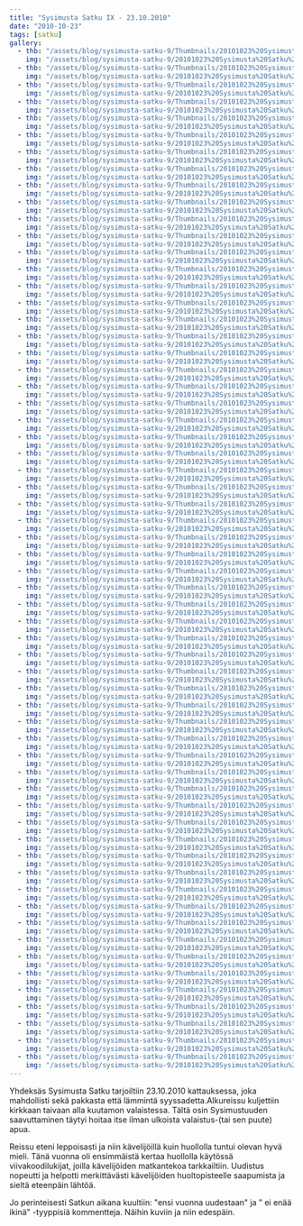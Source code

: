 ```yaml
---
title: "Sysimusta Satku IX - 23.10.2010"
date: "2010-10-23"
tags: [satku]
gallery:
  - thb: "/assets/blog/sysimusta-satku-9/Thumbnails/20101023%20Sysimusta%20Satku%20005.jpg"
    img: "/assets/blog/sysimusta-satku-9/20101023%20Sysimusta%20Satku%20005.jpg"
  - thb: "/assets/blog/sysimusta-satku-9/Thumbnails/20101023%20Sysimusta%20Satku%20006.jpg"
    img: "/assets/blog/sysimusta-satku-9/20101023%20Sysimusta%20Satku%20006.jpg"
  - thb: "/assets/blog/sysimusta-satku-9/Thumbnails/20101023%20Sysimusta%20Satku%20009.jpg"
    img: "/assets/blog/sysimusta-satku-9/20101023%20Sysimusta%20Satku%20009.jpg"
  - thb: "/assets/blog/sysimusta-satku-9/Thumbnails/20101023%20Sysimusta%20Satku%20015.jpg"
    img: "/assets/blog/sysimusta-satku-9/20101023%20Sysimusta%20Satku%20015.jpg"
  - thb: "/assets/blog/sysimusta-satku-9/Thumbnails/20101023%20Sysimusta%20Satku%20016.jpg"
    img: "/assets/blog/sysimusta-satku-9/20101023%20Sysimusta%20Satku%20016.jpg"
  - thb: "/assets/blog/sysimusta-satku-9/Thumbnails/20101023%20Sysimusta%20Satku%20017.jpg"
    img: "/assets/blog/sysimusta-satku-9/20101023%20Sysimusta%20Satku%20017.jpg"
  - thb: "/assets/blog/sysimusta-satku-9/Thumbnails/20101023%20Sysimusta%20Satku%20023.jpg"
    img: "/assets/blog/sysimusta-satku-9/20101023%20Sysimusta%20Satku%20023.jpg"
  - thb: "/assets/blog/sysimusta-satku-9/Thumbnails/20101023%20Sysimusta%20Satku%20025.jpg"
    img: "/assets/blog/sysimusta-satku-9/20101023%20Sysimusta%20Satku%20025.jpg"
  - thb: "/assets/blog/sysimusta-satku-9/Thumbnails/20101023%20Sysimusta%20Satku%20031.jpg"
    img: "/assets/blog/sysimusta-satku-9/20101023%20Sysimusta%20Satku%20031.jpg"
  - thb: "/assets/blog/sysimusta-satku-9/Thumbnails/20101023%20Sysimusta%20Satku%20033.jpg"
    img: "/assets/blog/sysimusta-satku-9/20101023%20Sysimusta%20Satku%20033.jpg"
  - thb: "/assets/blog/sysimusta-satku-9/Thumbnails/20101023%20Sysimusta%20Satku%20035.jpg"
    img: "/assets/blog/sysimusta-satku-9/20101023%20Sysimusta%20Satku%20035.jpg"
  - thb: "/assets/blog/sysimusta-satku-9/Thumbnails/20101023%20Sysimusta%20Satku%20037.jpg"
    img: "/assets/blog/sysimusta-satku-9/20101023%20Sysimusta%20Satku%20037.jpg"
  - thb: "/assets/blog/sysimusta-satku-9/Thumbnails/20101023%20Sysimusta%20Satku%20038.jpg"
    img: "/assets/blog/sysimusta-satku-9/20101023%20Sysimusta%20Satku%20038.jpg"
  - thb: "/assets/blog/sysimusta-satku-9/Thumbnails/20101023%20Sysimusta%20Satku%20043.jpg"
    img: "/assets/blog/sysimusta-satku-9/20101023%20Sysimusta%20Satku%20043.jpg"
  - thb: "/assets/blog/sysimusta-satku-9/Thumbnails/20101023%20Sysimusta%20Satku%20044.jpg"
    img: "/assets/blog/sysimusta-satku-9/20101023%20Sysimusta%20Satku%20044.jpg"
  - thb: "/assets/blog/sysimusta-satku-9/Thumbnails/20101023%20Sysimusta%20Satku%20046.jpg"
    img: "/assets/blog/sysimusta-satku-9/20101023%20Sysimusta%20Satku%20046.jpg"
  - thb: "/assets/blog/sysimusta-satku-9/Thumbnails/20101023%20Sysimusta%20Satku%20048.jpg"
    img: "/assets/blog/sysimusta-satku-9/20101023%20Sysimusta%20Satku%20048.jpg"
  - thb: "/assets/blog/sysimusta-satku-9/Thumbnails/20101023%20Sysimusta%20Satku%20049.jpg"
    img: "/assets/blog/sysimusta-satku-9/20101023%20Sysimusta%20Satku%20049.jpg"
  - thb: "/assets/blog/sysimusta-satku-9/Thumbnails/20101023%20Sysimusta%20Satku%20051.jpg"
    img: "/assets/blog/sysimusta-satku-9/20101023%20Sysimusta%20Satku%20051.jpg"
  - thb: "/assets/blog/sysimusta-satku-9/Thumbnails/20101023%20Sysimusta%20Satku%20059.jpg"
    img: "/assets/blog/sysimusta-satku-9/20101023%20Sysimusta%20Satku%20059.jpg"
  - thb: "/assets/blog/sysimusta-satku-9/Thumbnails/20101023%20Sysimusta%20Satku%20060.jpg"
    img: "/assets/blog/sysimusta-satku-9/20101023%20Sysimusta%20Satku%20060.jpg"
  - thb: "/assets/blog/sysimusta-satku-9/Thumbnails/20101023%20Sysimusta%20Satku%20066.jpg"
    img: "/assets/blog/sysimusta-satku-9/20101023%20Sysimusta%20Satku%20066.jpg"
  - thb: "/assets/blog/sysimusta-satku-9/Thumbnails/20101023%20Sysimusta%20Satku%20067.jpg"
    img: "/assets/blog/sysimusta-satku-9/20101023%20Sysimusta%20Satku%20067.jpg"
  - thb: "/assets/blog/sysimusta-satku-9/Thumbnails/20101023%20Sysimusta%20Satku%20070.jpg"
    img: "/assets/blog/sysimusta-satku-9/20101023%20Sysimusta%20Satku%20070.jpg"
  - thb: "/assets/blog/sysimusta-satku-9/Thumbnails/20101023%20Sysimusta%20Satku%20075.jpg"
    img: "/assets/blog/sysimusta-satku-9/20101023%20Sysimusta%20Satku%20075.jpg"
  - thb: "/assets/blog/sysimusta-satku-9/Thumbnails/20101023%20Sysimusta%20Satku%20078.jpg"
    img: "/assets/blog/sysimusta-satku-9/20101023%20Sysimusta%20Satku%20078.jpg"
  - thb: "/assets/blog/sysimusta-satku-9/Thumbnails/20101023%20Sysimusta%20Satku%20079.jpg"
    img: "/assets/blog/sysimusta-satku-9/20101023%20Sysimusta%20Satku%20079.jpg"
  - thb: "/assets/blog/sysimusta-satku-9/Thumbnails/20101023%20Sysimusta%20Satku%20080.jpg"
    img: "/assets/blog/sysimusta-satku-9/20101023%20Sysimusta%20Satku%20080.jpg"
  - thb: "/assets/blog/sysimusta-satku-9/Thumbnails/20101023%20Sysimusta%20Satku%20083.jpg"
    img: "/assets/blog/sysimusta-satku-9/20101023%20Sysimusta%20Satku%20083.jpg"
  - thb: "/assets/blog/sysimusta-satku-9/Thumbnails/20101023%20Sysimusta%20Satku%20084.jpg"
    img: "/assets/blog/sysimusta-satku-9/20101023%20Sysimusta%20Satku%20084.jpg"
  - thb: "/assets/blog/sysimusta-satku-9/Thumbnails/20101023%20Sysimusta%20Satku%20086.jpg"
    img: "/assets/blog/sysimusta-satku-9/20101023%20Sysimusta%20Satku%20086.jpg"
  - thb: "/assets/blog/sysimusta-satku-9/Thumbnails/20101023%20Sysimusta%20Satku%20087.jpg"
    img: "/assets/blog/sysimusta-satku-9/20101023%20Sysimusta%20Satku%20087.jpg"
  - thb: "/assets/blog/sysimusta-satku-9/Thumbnails/20101023%20Sysimusta%20Satku%20089.jpg"
    img: "/assets/blog/sysimusta-satku-9/20101023%20Sysimusta%20Satku%20089.jpg"
  - thb: "/assets/blog/sysimusta-satku-9/Thumbnails/20101023%20Sysimusta%20Satku%20092.jpg"
    img: "/assets/blog/sysimusta-satku-9/20101023%20Sysimusta%20Satku%20092.jpg"
  - thb: "/assets/blog/sysimusta-satku-9/Thumbnails/20101023%20Sysimusta%20Satku%20093.jpg"
    img: "/assets/blog/sysimusta-satku-9/20101023%20Sysimusta%20Satku%20093.jpg"
  - thb: "/assets/blog/sysimusta-satku-9/Thumbnails/20101023%20Sysimusta%20Satku%20094.jpg"
    img: "/assets/blog/sysimusta-satku-9/20101023%20Sysimusta%20Satku%20094.jpg"
  - thb: "/assets/blog/sysimusta-satku-9/Thumbnails/20101023%20Sysimusta%20Satku%20097.jpg"
    img: "/assets/blog/sysimusta-satku-9/20101023%20Sysimusta%20Satku%20097.jpg"
  - thb: "/assets/blog/sysimusta-satku-9/Thumbnails/20101023%20Sysimusta%20Satku%20099.jpg"
    img: "/assets/blog/sysimusta-satku-9/20101023%20Sysimusta%20Satku%20099.jpg"
  - thb: "/assets/blog/sysimusta-satku-9/Thumbnails/20101023%20Sysimusta%20Satku%20106.jpg"
    img: "/assets/blog/sysimusta-satku-9/20101023%20Sysimusta%20Satku%20106.jpg"
  - thb: "/assets/blog/sysimusta-satku-9/Thumbnails/20101023%20Sysimusta%20Satku%20111.jpg"
    img: "/assets/blog/sysimusta-satku-9/20101023%20Sysimusta%20Satku%20111.jpg"
  - thb: "/assets/blog/sysimusta-satku-9/Thumbnails/20101023%20Sysimusta%20Satku%20112.jpg"
    img: "/assets/blog/sysimusta-satku-9/20101023%20Sysimusta%20Satku%20112.jpg"
  - thb: "/assets/blog/sysimusta-satku-9/Thumbnails/20101023%20Sysimusta%20Satku%20115.jpg"
    img: "/assets/blog/sysimusta-satku-9/20101023%20Sysimusta%20Satku%20115.jpg"
  - thb: "/assets/blog/sysimusta-satku-9/Thumbnails/20101023%20Sysimusta%20Satku%20116.jpg"
    img: "/assets/blog/sysimusta-satku-9/20101023%20Sysimusta%20Satku%20116.jpg"
  - thb: "/assets/blog/sysimusta-satku-9/Thumbnails/20101023%20Sysimusta%20Satku%20119.jpg"
    img: "/assets/blog/sysimusta-satku-9/20101023%20Sysimusta%20Satku%20119.jpg"
  - thb: "/assets/blog/sysimusta-satku-9/Thumbnails/20101023%20Sysimusta%20Satku%20124.jpg"
    img: "/assets/blog/sysimusta-satku-9/20101023%20Sysimusta%20Satku%20124.jpg"
  - thb: "/assets/blog/sysimusta-satku-9/Thumbnails/20101023%20Sysimusta%20Satku%20135.jpg"
    img: "/assets/blog/sysimusta-satku-9/20101023%20Sysimusta%20Satku%20135.jpg"
  - thb: "/assets/blog/sysimusta-satku-9/Thumbnails/20101023%20Sysimusta%20Satku%20141.jpg"
    img: "/assets/blog/sysimusta-satku-9/20101023%20Sysimusta%20Satku%20141.jpg"
  - thb: "/assets/blog/sysimusta-satku-9/Thumbnails/20101023%20Sysimusta%20Satku%20153.jpg"
    img: "/assets/blog/sysimusta-satku-9/20101023%20Sysimusta%20Satku%20153.jpg"
  - thb: "/assets/blog/sysimusta-satku-9/Thumbnails/20101023%20Sysimusta%20Satku%20154.jpg"
    img: "/assets/blog/sysimusta-satku-9/20101023%20Sysimusta%20Satku%20154.jpg"
  - thb: "/assets/blog/sysimusta-satku-9/Thumbnails/20101023%20Sysimusta%20Satku%20159.jpg"
    img: "/assets/blog/sysimusta-satku-9/20101023%20Sysimusta%20Satku%20159.jpg"
  - thb: "/assets/blog/sysimusta-satku-9/Thumbnails/20101023%20Sysimusta%20Satku%20168.jpg"
    img: "/assets/blog/sysimusta-satku-9/20101023%20Sysimusta%20Satku%20168.jpg"
  - thb: "/assets/blog/sysimusta-satku-9/Thumbnails/20101023%20Sysimusta%20Satku%20179.jpg"
    img: "/assets/blog/sysimusta-satku-9/20101023%20Sysimusta%20Satku%20179.jpg"
  - thb: "/assets/blog/sysimusta-satku-9/Thumbnails/20101023%20Sysimusta%20Satku%20190.jpg"
    img: "/assets/blog/sysimusta-satku-9/20101023%20Sysimusta%20Satku%20190.jpg"
  - thb: "/assets/blog/sysimusta-satku-9/Thumbnails/20101023%20Sysimusta%20Satku%20193.jpg"
    img: "/assets/blog/sysimusta-satku-9/20101023%20Sysimusta%20Satku%20193.jpg"
  - thb: "/assets/blog/sysimusta-satku-9/Thumbnails/20101023%20Sysimusta%20Satku%20196.jpg"
    img: "/assets/blog/sysimusta-satku-9/20101023%20Sysimusta%20Satku%20196.jpg"
  - thb: "/assets/blog/sysimusta-satku-9/Thumbnails/20101023%20Sysimusta%20Satku%20207.jpg"
    img: "/assets/blog/sysimusta-satku-9/20101023%20Sysimusta%20Satku%20207.jpg"
  - thb: "/assets/blog/sysimusta-satku-9/Thumbnails/20101023%20Sysimusta%20Satku%20209.jpg"
    img: "/assets/blog/sysimusta-satku-9/20101023%20Sysimusta%20Satku%20209.jpg"
  - thb: "/assets/blog/sysimusta-satku-9/Thumbnails/20101023%20Sysimusta%20Satku%20215.jpg"
    img: "/assets/blog/sysimusta-satku-9/20101023%20Sysimusta%20Satku%20215.jpg"
  - thb: "/assets/blog/sysimusta-satku-9/Thumbnails/20101023%20Sysimusta%20Satku%20218.jpg"
    img: "/assets/blog/sysimusta-satku-9/20101023%20Sysimusta%20Satku%20218.jpg"
  - thb: "/assets/blog/sysimusta-satku-9/Thumbnails/20101023%20Sysimusta%20Satku%20221.jpg"
    img: "/assets/blog/sysimusta-satku-9/20101023%20Sysimusta%20Satku%20221.jpg"
  - thb: "/assets/blog/sysimusta-satku-9/Thumbnails/20101023%20Sysimusta%20Satku%20227.jpg"
    img: "/assets/blog/sysimusta-satku-9/20101023%20Sysimusta%20Satku%20227.jpg"
---
```


Yhdeksäs Sysimusta Satku tarjoiltiin 23.10.2010 kattauksessa, joka
mahdollisti sekä pakkasta että lämmintä syyssadetta.Alkureissu
kuljettiin kirkkaan taivaan alla kuutamon valaistessa. Tältä osin
Sysimustuuden saavuttaminen täytyi hoitaa itse ilman ulkoista
valaistus-(tai sen puute) apua.

Reissu eteni leppoisasti ja niin kävelijöillä kuin huollolla tuntui
olevan hyvä mieli. Tänä vuonna oli ensimmäistä kertaa huollolla käytössä
viivakoodilukijat, joilla kävelijöiden matkantekoa tarkkailtiin.
Uudistus nopeutti ja helpotti merkittävästi kävelijöiden huoltopisteelle
saapumista ja sieltä eteenpäin lähtöä.

Jo perinteisesti Satkun aikana kuultiin: "ensi vuonna uudestaan" ja " ei
enää ikinä" -tyyppisiä kommentteja. Näihin kuviin ja niin edespäin.
